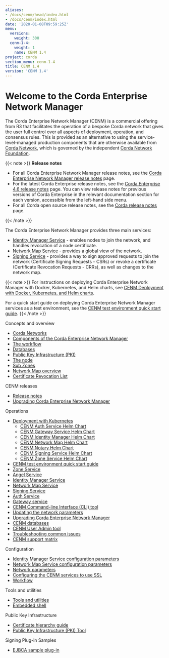```yaml
---
aliases:
- /docs/cenm/head/index.html
- /docs/cenm/index.html
date: '2020-01-08T09:59:25Z'
menu:
  versions:
    weight: 300
  cenm-1-4:
    weight: 1
    name: CENM 1.4
project: corda
section_menu: cenm-1-4
title: CENM 1.4
version: 'CENM 1.4'
---
```



# Welcome to the Corda Enterprise Network Manager

The Corda Enterprise Network Manager (CENM) is a commercial offering from R3 that facilitates the operation of a bespoke
Corda network that gives the user full control over all aspects of deployment, operation, and consensus rules.
This is provided as an alternative to using the service-level-managed production components
that are otherwise available from [Corda Network](https://corda.network), which is governed by the independent
[Corda Network Foundation](https://corda.network/).

{{< note >}}
**Release notes**

* For all Corda Enterprise Network Manager release notes, see the [Corda Enterprise Network Manager release notes](../../../../../en/platform/corda/1.4/cenm/release-notes.md) page.
* For the latest Corda Enterprise release notes, see the [Corda Enterprise 4.6 release notes](../../../../../en/platform/corda/4.6/enterprise/release-notes-enterprise.md) page. You can view release notes for previous versions of Corda Enterprise in the relevant documentation section for each version, accessible from the left-hand side menu.
* For all Corda open source release notes, see the [Corda release notes](../../../../../en/platform/4.6/open-source/release-notes.md) page.

{{< /note >}}

The Corda Enterprise Network Manager provides three main services:

* [Identity Manager Service](../../../../../en/platform/corda/1.4/cenm/identity-manager.md) - enables nodes to join the network, and handles revocation of a node certificate.
* [Network Map Service](../../../../../en/platform/corda/1.4/cenm/network-map.md) - provides a global view of the network.
* [Signing Service](../../../../../en/platform/corda/1.4/cenm/signing-service.md) - provides a way to sign approved requests to join the network (Certificate Signing Requests - CSRs) or revoke a certificate (Certificate Revocation Requests - CRRs), as well as changes to the network map.

{{< note >}}
For instructions on deploying Corda Enterprise Network Manager with Docker, Kubernetes, and Helm charts, see [CENM Deployment with Docker, Kubernetes, and Helm charts](../../../../../en/platform/corda/1.4/cenm/deployment-kubernetes.md).

For a quick start guide on deploying Corda Enterprise Network Manager services as a test environment, see the [CENM test environment quick start guide](quick-start.md).
{{< /note >}}

Concepts and overview

* [Corda Networks](../../../../../en/platform/corda/1.4/cenm/corda-networks.md)
* [Components of the Corda Enterprise Network Manager](../../../../../en/platform/corda/1.4/cenm/enm-components.md)
* [The workflow](../../../../../en/platform/corda/1.4/cenm/enm-components.html#the-workflow)
* [Databases](../../../../../en/platform/corda/1.4/cenm/enm-components.html#databases)
* [Public Key Infrastructure (PKI)](../../../../../en/platform/corda/1.4/cenm/enm-components.html#public-key-infrastructure-pki)
* [The node](../../../../../en/platform/corda/1.4/cenm/enm-components.html#the-node)
* [Sub Zones](../../../../../en/platform/corda/1.4/cenm/sub-zones.md)
* [Network Map overview](../../../../../en/platform/corda/1.4/cenm/network-map-overview.md)
* [Certificate Revocation List](../../../../../en/platform/corda/1.4/cenm/certificate-revocation.md)

CENM releases

* [Release notes](../../../../../en/platform/corda/1.4/cenm/release-notes.md)
* [Upgrading Corda Enterprise Network Manager](../../../../../en/platform/corda/1.4/cenm/upgrade-notes.md)

Operations

* [Deployment with Kubernetes](../../../../../en/platform/corda/1.4/cenm/deployment-kubernetes.md)
  * [CENM Auth Service Helm Chart](../../../../../en/platform/corda/1.4/cenm/deployment-kubernetes-auth.md)
  * [CENM Gateway Service Helm Chart](../../../../../en/platform/corda/1.4/cenm/deployment-kubernetes-gateway.md)
  * [CENM Identity Manager Helm Chart](../../../../../en/platform/corda/1.4/cenm/deployment-kubernetes-idman.md)
  * [CENM Network Map Helm Chart](../../../../../en/platform/corda/1.4/cenm/deployment-kubernetes-nmap.md)
  * [CENM Notary Helm Chart](../../../../../en/platform/corda/1.4/cenm/deployment-kubernetes-notary.md)
  * [CENM Signing Service Helm Chart](../../../../../en/platform/corda/1.4/cenm/deployment-kubernetes-signer.md)
  * [CENM Zone Service Helm Chart](../../../../../en/platform/corda/1.4/cenm/deployment-kubernetes-zone.md)
* [CENM test environment quick start guide](../../../../../en/platform/corda/1.4/cenm/quick-start.md)
* [Zone Service](../../../../../en/platform/corda/1.4/cenm/zone-service.md)
* [Angel Service](../../../../../en/platform/corda/1.4/cenm/angel-service.md)
* [Identity Manager Service](../../../../../en/platform/corda/1.4/cenm/identity-manager.md)
* [Network Map Service](../../../../../en/platform/corda/1.4/cenm/network-map.md)
* [Signing Service](../../../../../en/platform/corda/1.4/cenm/signing-service.md)
* [Auth Service](../../../../../en/platform/corda/1.4/cenm/auth-service.md)
* [Gateway service](../../../../../en/platform/corda/1.4/cenm/gateway-service.md)
* [CENM Command-line Interface (CLI) tool](../../../../../en/platform/corda/1.4/cenm/cenm-cli-tool.md)
* [Updating the network parameters](../../../../../en/platform/corda/1.4/cenm/updating-network-parameters.md)
* [Upgrading Corda Enterprise Network Manager](../../../../../en/platform/corda/1.4/cenm/upgrade-notes.md)
* [CENM databases](../../../../../en/platform/corda/1.4/cenm/database-set-up.md)
* [CENM User Admin tool](../../../../../en/platform/corda/1.4/cenm/user-admin.md)
* [Troubleshooting common issues](../../../../../en/platform/corda/1.4/cenm/troubleshooting-common-issues.md)
* [CENM support matrix](../../../../../en/platform/corda/1.4/cenm/cenm-support-matrix.md)

Configuration

* [Identity Manager Service configuration parameters](../../../../../en/platform/corda/1.4/cenm/config-identity-manager-parameters.md)
* [Network Map Service configuration parameters](../../../../../en/platform/corda/1.4/cenm/config-network-map-parameters.md)
* [Network parameters](../../../../../en/platform/corda/1.4/cenm/config-network-parameters.md)
* [Configuring the CENM services to use SSL](../../../../../en/platform/corda/1.4/cenm/enm-with-ssl.md)
* [Workflow](../../../../../en/platform/corda/1.4/cenm/workflow.md)

Tools and utilities

* [Tools and utilities](../../../../../en/platform/corda/1.4/cenm/tools-index.md)
* [Embedded shell](../../../../../en/platform/corda/1.4/cenm/shell.md)

Public Key Infrastructure

* [Certificate hierarchy guide](../../../../../en/platform/corda/1.4/cenm/pki-guide.md)
* [Public Key Infrastructure (PKI) Tool](../../../../../en/platform/corda/1.4/cenm/pki-tool.md)

Signing Plug-in Samples

* [EJBCA sample plug-in](ejbca-plugin.md)
